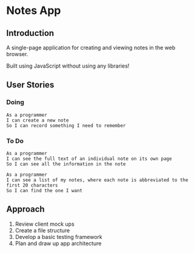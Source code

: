 # Notes App

## Introduction

A single-page application for creating and viewing notes in the web browser.

Built using JavaScript without using any libraries!

## User Stories

### Doing

```
As a programmer
I can create a new note
So I can record something I need to remember
```

### To Do

```
As a programmer
I can see the full text of an individual note on its own page
So I can see all the information in the note

As a programmer
I can see a list of my notes, where each note is abbreviated to the first 20 characters
So I can find the one I want
```

## Approach

1. Review client mock ups
2. Create a file structure
3. Develop a basic testing framework
4. Plan and draw up app architecture

